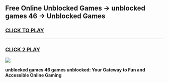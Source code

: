 
## Free Online Unblocked Games → unblocked games 46 → Unblocked Games
<h3>
<a href="https://premium.freeplayer.one?title=unblocked_games_46&ref=21F">CLICK TO PLAY</a></h3>
<hr>

<h3>
<a href="https://premium.freeplayer.one?title=unblocked_games_46&ref=21F">CLICK 2 PLAY</a>
  
</h3>

<a href="https://premium.freeplayer.one?title=unblocked_games_46&ref=21F/"><img src="https://clearcache.store/games.png"></a>


**unblocked games 46 games unblocked: Your Gateway to Fun and Accessible Online Gaming**
